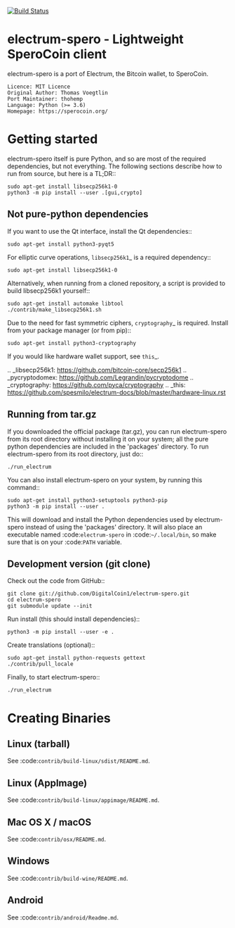 [![Build Status](https://travis-ci.com/DigitalCoin1/electrum-spero.svg?branch=master)](https://travis-ci.com/DigitalCoin1/electrum-spero)

electrum-spero - Lightweight SperoCoin client
==========================================

electrum-spero is a port of Electrum, the Bitcoin wallet, to SperoCoin.

    Licence: MIT Licence
    Original Author: Thomas Voegtlin
    Port Maintainer: thohemp
    Language: Python (>= 3.6)
    Homepage: https://sperocoin.org/






Getting started
===============

electrum-spero itself is pure Python, and so are most of the required dependencies,
but not everything. The following sections describe how to run from source, but here
is a TL;DR::

    sudo apt-get install libsecp256k1-0
    python3 -m pip install --user .[gui,crypto]

Not pure-python dependencies
----------------------------

If you want to use the Qt interface, install the Qt dependencies::

    sudo apt-get install python3-pyqt5

For elliptic curve operations, `libsecp256k1`_ is a required dependency::

    sudo apt-get install libsecp256k1-0

Alternatively, when running from a cloned repository, a script is provided to build
libsecp256k1 yourself::

    sudo apt-get install automake libtool
    ./contrib/make_libsecp256k1.sh

Due to the need for fast symmetric ciphers, `cryptography`_ is required.
Install from your package manager (or from pip)::

    sudo apt-get install python3-cryptography


If you would like hardware wallet support, see `this`_.

.. _libsecp256k1: https://github.com/bitcoin-core/secp256k1
.. _pycryptodomex: https://github.com/Legrandin/pycryptodome
.. _cryptography: https://github.com/pyca/cryptography
.. _this: https://github.com/spesmilo/electrum-docs/blob/master/hardware-linux.rst

Running from tar.gz
-------------------

If you downloaded the official package (tar.gz), you can run
electrum-spero from its root directory without installing it on your
system; all the pure python dependencies are included in the 'packages'
directory. To run electrum-spero from its root directory, just do::

    ./run_electrum

You can also install electrum-spero on your system, by running this command::

    sudo apt-get install python3-setuptools python3-pip
    python3 -m pip install --user .

This will download and install the Python dependencies used by
electrum-spero instead of using the 'packages' directory.
It will also place an executable named :code:`electrum-spero` in :code:`~/.local/bin`,
so make sure that is on your :code:`PATH` variable.


Development version (git clone)
-------------------------------

Check out the code from GitHub::

    git clone git://github.com/DigitalCoin1/electrum-spero.git
    cd electrum-spero
    git submodule update --init

Run install (this should install dependencies)::

    python3 -m pip install --user -e .


Create translations (optional)::

    sudo apt-get install python-requests gettext
    ./contrib/pull_locale

Finally, to start electrum-spero::

    ./run_electrum



Creating Binaries
=================

Linux (tarball)
---------------

See :code:`contrib/build-linux/sdist/README.md`.


Linux (AppImage)
----------------

See :code:`contrib/build-linux/appimage/README.md`.


Mac OS X / macOS
----------------

See :code:`contrib/osx/README.md`.


Windows
-------

See :code:`contrib/build-wine/README.md`.


Android
-------

See :code:`contrib/android/Readme.md`.
